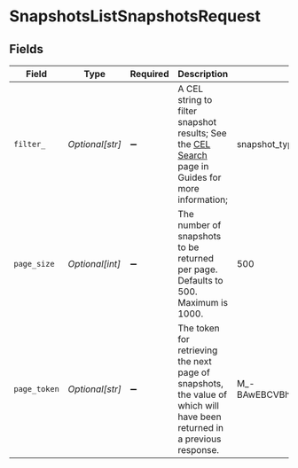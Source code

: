 # SnapshotsListSnapshotsRequest


## Fields

| Field                                                                                                                                                                         | Type                                                                                                                                                                          | Required                                                                                                                                                                      | Description                                                                                                                                                                   | Example                                                                                                                                                                       |
| ----------------------------------------------------------------------------------------------------------------------------------------------------------------------------- | ----------------------------------------------------------------------------------------------------------------------------------------------------------------------------- | ----------------------------------------------------------------------------------------------------------------------------------------------------------------------------- | ----------------------------------------------------------------------------------------------------------------------------------------------------------------------------- | ----------------------------------------------------------------------------------------------------------------------------------------------------------------------------- |
| `filter_`                                                                                                                                                                     | *Optional[str]*                                                                                                                                                               | :heavy_minus_sign:                                                                                                                                                            | A CEL string to filter snapshot results; See the [CEL Search](https://developer.apexclearing.com/apex-fintech-solutions/docs/cel-search) page in Guides for more information; | snapshot_type=="daily_accounts"&&process_date==date("2023-09-30")                                                                                                             |
| `page_size`                                                                                                                                                                   | *Optional[int]*                                                                                                                                                               | :heavy_minus_sign:                                                                                                                                                            | The number of snapshots to be returned per page. Defaults to 500. Maximum is 1000.                                                                                            | 500                                                                                                                                                                           |
| `page_token`                                                                                                                                                                  | *Optional[str]*                                                                                                                                                               | :heavy_minus_sign:                                                                                                                                                            | The token for retrieving the next page of snapshots, the value of which will have been returned in a previous response.                                                       | M_-BAwEBCVBhZ2VUb2tlbgH_ggABAgEMUnVubmluZ1RvdGFsAQQAAQZGaWx0ZXIBDAAAAAX_ggEyAA==                                                                                              |